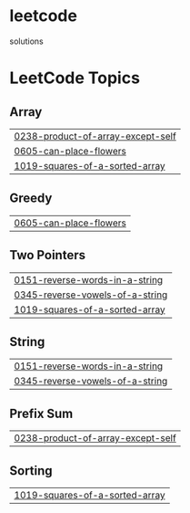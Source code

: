 # leetcode
solutions

<!---LeetCode Topics Start-->
# LeetCode Topics
## Array
|  |
| ------- |
| [0238-product-of-array-except-self](https://github.com/42JINAM/leetcode/tree/master/0238-product-of-array-except-self) |
| [0605-can-place-flowers](https://github.com/42JINAM/leetcode/tree/master/0605-can-place-flowers) |
| [1019-squares-of-a-sorted-array](https://github.com/42JINAM/leetcode/tree/master/1019-squares-of-a-sorted-array) |
## Greedy
|  |
| ------- |
| [0605-can-place-flowers](https://github.com/42JINAM/leetcode/tree/master/0605-can-place-flowers) |
## Two Pointers
|  |
| ------- |
| [0151-reverse-words-in-a-string](https://github.com/42JINAM/leetcode/tree/master/0151-reverse-words-in-a-string) |
| [0345-reverse-vowels-of-a-string](https://github.com/42JINAM/leetcode/tree/master/0345-reverse-vowels-of-a-string) |
| [1019-squares-of-a-sorted-array](https://github.com/42JINAM/leetcode/tree/master/1019-squares-of-a-sorted-array) |
## String
|  |
| ------- |
| [0151-reverse-words-in-a-string](https://github.com/42JINAM/leetcode/tree/master/0151-reverse-words-in-a-string) |
| [0345-reverse-vowels-of-a-string](https://github.com/42JINAM/leetcode/tree/master/0345-reverse-vowels-of-a-string) |
## Prefix Sum
|  |
| ------- |
| [0238-product-of-array-except-self](https://github.com/42JINAM/leetcode/tree/master/0238-product-of-array-except-self) |
## Sorting
|  |
| ------- |
| [1019-squares-of-a-sorted-array](https://github.com/42JINAM/leetcode/tree/master/1019-squares-of-a-sorted-array) |
<!---LeetCode Topics End-->